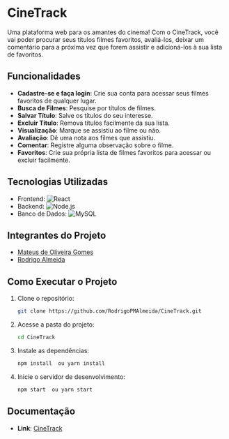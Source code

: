 # CineTrack


Uma plataforma web para os amantes do cinema! Com o CineTrack, você vai poder procurar seus titulos filmes favoritos, avaliá-los, deixar um comentário para a próxima vez que forem assistir e adicioná-los à sua lista de favoritos.

## Funcionalidades

- **Cadastre-se e faça login**: Crie sua conta para acessar seus filmes favoritos de qualquer lugar.  
- **Busca de Filmes**: Pesquise por títulos de filmes.  
- **Salvar Título**: Salve os títulos do seu interesse.  
- **Excluir Título**: Remova títulos facilmente da sua lista.  
- **Visualização**: Marque se assistiu ao filme ou não.  
- **Avaliação**: Dê uma nota aos filmes que assistiu.  
- **Comentar**: Registre alguma observação sobre o filme.  
- **Favoritos**: Crie sua própria lista de filmes favoritos para acessar ou excluir facilmente.


## Tecnologias Utilizadas


- Frontend: ![React](https://img.shields.io/badge/React-61DAFB?style=plastic&logo=react&logoColor=white)
- Backend: ![Node.js](https://img.shields.io/badge/Node.js-339933?style=plastic&logo=nodedotjs&logoColor=white)
- Banco de Dados: ![MySQL](https://img.shields.io/badge/MySQL-005C84?style=plastic&logo=mysql&logoColor=white)


## Integrantes do Projeto

- [Mateus de Oliveira Gomes](https://github.com/matus014) 
- [Rodrigo Almeida](https://github.com/RodrigoPMAlmeida)


## Como Executar o Projeto

1. Clone o repositório:
   ```bash
   git clone https://github.com/RodrigoPMAlmeida/CineTrack.git
   ```
2. Acesse a pasta do projeto:
   ```bash
   cd CineTrack
   ```
3. Instale as dependências:
   ```bash
   npm install  ou yarn install
   ```
4. Inicie o servidor de desenvolvimento:
   ```bash
   npm start  ou yarn start
   ```
## Documentação

- **Link**: [CineTrack](https://docs.google.com/document/d/1d6TI-adXFZVk4CRfvtj3xYkDy7CsI9Djv8yj3pLGGug/edit?usp=sharing)



